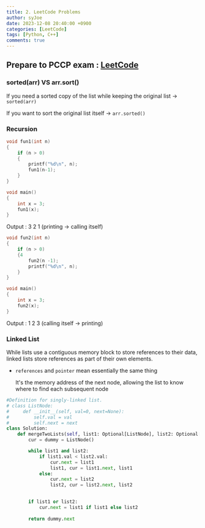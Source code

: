 ```yaml
---
title: 2. LeetCode Problems
author: syJoe
date: 2023-12-08 20:40:00 +0900
categories: [LeetCode]
tags: [Python, C++]
comments: true
---
```


## Prepare to PCCP exam : [LeetCode](https://leetcode.com/studyplan/programming-skills/)

### sorted(arr) VS arr.sort()

If you need a sorted copy of the list while keeping the original list → `sorted(arr)`

If you want to sort the original list itself → `arr.sorted()`

### Recursion

```c++
void fun1(int n)
{
	if (n > 0)
	{
		printf("%d\n", n);
		fun1(n-1);
	}
}

void main()
{
	int x = 3;
	fun1(x);
}
```
Output : 3 2 1 (printing → calling itself) </br>

```c++
void fun2(int n)
{
	if (n > 0)
	{4
		fun2(n -1);
		printf("%d\n", n);
	}
}

void main()
{
	int x = 3;
	fun2(x);
}
```
Output : 1 2 3 (calling itself → printing)

### Linked List

While lists use a contiguous memory block to store references to their data, linked lists store references as part of their own elements.

- `references` and `pointer` mean essentially the same thing

    It's the memory address of the next node, allowing the list to know where to find each subsequent node


```python
#Definition for singly-linked list.
# class ListNode:
#     def __init__(self, val=0, next=None):
#         self.val = val
#         self.next = next
class Solution:
    def mergeTwoLists(self, list1: Optional[ListNode], list2: Optional[ListNode]) -> Optional[ListNode]:
        cur = dummy = ListNode()

        while list1 and list2:
            if list1.val < list2.val:
                cur.next = list1
                list1, cur = list1.next, list1
            else:
                cur.next = list2
                list2, cur = list2.next, list2
        

        if list1 or list2:
            cur.next = list1 if list1 else list2
        
        return dummy.next
```



